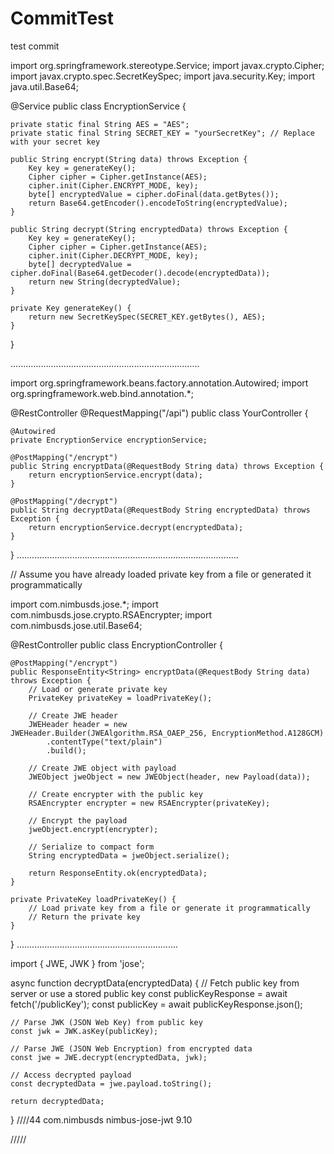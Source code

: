 # CommitTest
 test commit


 import org.springframework.stereotype.Service;
import javax.crypto.Cipher;
import javax.crypto.spec.SecretKeySpec;
import java.security.Key;
import java.util.Base64;

@Service
public class EncryptionService {

    private static final String AES = "AES";
    private static final String SECRET_KEY = "yourSecretKey"; // Replace with your secret key

    public String encrypt(String data) throws Exception {
        Key key = generateKey();
        Cipher cipher = Cipher.getInstance(AES);
        cipher.init(Cipher.ENCRYPT_MODE, key);
        byte[] encryptedValue = cipher.doFinal(data.getBytes());
        return Base64.getEncoder().encodeToString(encryptedValue);
    }

    public String decrypt(String encryptedData) throws Exception {
        Key key = generateKey();
        Cipher cipher = Cipher.getInstance(AES);
        cipher.init(Cipher.DECRYPT_MODE, key);
        byte[] decryptedValue = cipher.doFinal(Base64.getDecoder().decode(encryptedData));
        return new String(decryptedValue);
    }

    private Key generateKey() {
        return new SecretKeySpec(SECRET_KEY.getBytes(), AES);
    }
}



...........................................................................



import org.springframework.beans.factory.annotation.Autowired;
import org.springframework.web.bind.annotation.*;

@RestController
@RequestMapping("/api")
public class YourController {

    @Autowired
    private EncryptionService encryptionService;

    @PostMapping("/encrypt")
    public String encryptData(@RequestBody String data) throws Exception {
        return encryptionService.encrypt(data);
    }

    @PostMapping("/decrypt")
    public String decryptData(@RequestBody String encryptedData) throws Exception {
        return encryptionService.decrypt(encryptedData);
    }
}
........................................................................................





// Assume you have already loaded private key from a file or generated it programmatically

import com.nimbusds.jose.*;
import com.nimbusds.jose.crypto.RSAEncrypter;
import com.nimbusds.jose.util.Base64;

@RestController
public class EncryptionController {

    @PostMapping("/encrypt")
    public ResponseEntity<String> encryptData(@RequestBody String data) throws Exception {
        // Load or generate private key
        PrivateKey privateKey = loadPrivateKey();

        // Create JWE header
        JWEHeader header = new JWEHeader.Builder(JWEAlgorithm.RSA_OAEP_256, EncryptionMethod.A128GCM)
            .contentType("text/plain")
            .build();

        // Create JWE object with payload
        JWEObject jweObject = new JWEObject(header, new Payload(data));

        // Create encrypter with the public key
        RSAEncrypter encrypter = new RSAEncrypter(privateKey);

        // Encrypt the payload
        jweObject.encrypt(encrypter);

        // Serialize to compact form
        String encryptedData = jweObject.serialize();

        return ResponseEntity.ok(encryptedData);
    }

    private PrivateKey loadPrivateKey() {
        // Load private key from a file or generate it programmatically
        // Return the private key
    }
}
................................................................

import { JWE, JWK } from 'jose';

async function decryptData(encryptedData) {
    // Fetch public key from server or use a stored public key
    const publicKeyResponse = await fetch('/publicKey');
    const publicKey = await publicKeyResponse.json();

    // Parse JWK (JSON Web Key) from public key
    const jwk = JWK.asKey(publicKey);

    // Parse JWE (JSON Web Encryption) from encrypted data
    const jwe = JWE.decrypt(encryptedData, jwk);

    // Access decrypted payload
    const decryptedData = jwe.payload.toString();

    return decryptedData;
}
////44<dependency>
    <groupId>com.nimbusds</groupId>
    <artifactId>nimbus-jose-jwt</artifactId>
    <version>9.10</version> <!-- or the latest version available -->
</dependency>


/////

